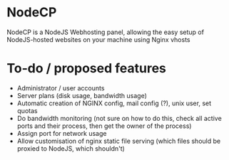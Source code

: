 # NodeCP
NodeCP is a NodeJS Webhosting panel, allowing the easy setup of NodeJS-hosted websites on your machine using Nginx vhosts

# To-do / proposed features
- Administrator / user accounts
- Server plans (disk usage, bandwidth usage)
- Automatic creation of NGINX config, mail config (?), unix user, set quotas
- Do bandwidth monitoring (not sure on how to do this, check all active ports and their process, then get the owner of the process)
- Assign port for network usage
- Allow customisation of nginx static file serving (which files should be proxied to NodeJS, which shouldn't)
